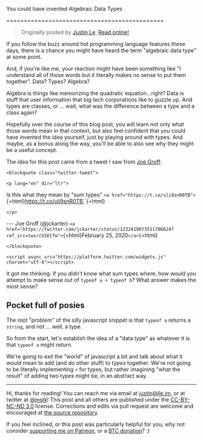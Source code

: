 You could have invented Algebraic Data Types

=============================================

> Originally posted by [Justin Le](https://blog.jle.im/).
> [Read online!](https://blog.jle.im/entry/you-could-have-invented-adts.html)

If you follow the buzz around hot programming language features these days,
there is a chance you might have heard the term "algebraic data type" at some
point.

And, if you're like me, your reaction might have been something like "I
understand all of those words but it literally makes no sense to put them
together". Data? Types? Algebra?

Algebra is things like memorizing the quadratic equation...right? Data is stuff
that user information that big tech corporations like to guzzle up. And types
are classes, or ... wait, what was the difference between a type and a class
again?

Hopefully over the course of this blog post, you will learn not only what those
words mean in that context, but also feel confident that *you* could have
invented the idea yourself, just by playing around with types. And maybe, as a
bonus along the way, you'll be able to also see why they might be a useful
concept.

The idea for this post came from a tweet I saw from [Joe
Groff](https://twitter.com/jckarter):

```{=html}
<blockquote class="twitter-tweet">
```
```{=html}
<p lang="en" dir="ltr">
```
Is this what they mean by \"sum types\"
`<a href="https://t.co/uli9snR0TB">`{=html}https://t.co/uli9snR0TB`</a>`{=html}
```{=html}
</p>
```
--- Joe Groff (@jckarter)
`<a href="https://twitter.com/jckarter/status/1232419073511706624?ref_src=twsrc%5Etfw">`{=html}February
25, 2020`</a>`{=html}
```{=html}
</blockquote>
```
```{=html}
<script async src="https://platform.twitter.com/widgets.js" charset="utf-8"></script>
```
It got me thinking: if you *didn't* know what sum types where, how *would* you
attempt to make sense out of `typeof a + typeof b`? What answer makes the most
sense?

## Pocket full of posies

The root "problem" of the silly javascript snippet is that `typeof a` returns a
`string`, and not ... well, a type.

So from the start, let's establish the idea of a "data type" as whatever it is
that `typeof a` might return.

We're going to exit the "world" of javascript a bit and talk about what it would
mean to add (and do other stuff) to *types* together. We're not going to be
literally implementing `+` for types, but rather imagining "what the result" of
adding two types might be, in an abstract way.

--------------------------------------------------------------------------------

Hi, thanks for reading! You can reach me via email at <justin@jle.im>, or at
twitter at [\@mstk](https://twitter.com/mstk)! This post and all others are
published under the [CC-BY-NC-ND
3.0](https://creativecommons.org/licenses/by-nc-nd/3.0/) license. Corrections
and edits via pull request are welcome and encouraged at [the source
repository](https://github.com/mstksg/inCode).

If you feel inclined, or this post was particularly helpful for you, why not
consider [supporting me on Patreon](https://www.patreon.com/justinle/overview),
or a [BTC donation](bitcoin:3D7rmAYgbDnp4gp4rf22THsGt74fNucPDU)? :)

